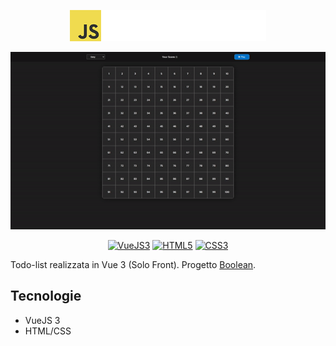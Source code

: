 <!---
LOGO
-->

<p align="center">
  <img src="https://github.com/mattiamoneta/js-campominato-dom/blob/main/logo.png" alt="CampoMinato" height="50px"/>
</p>

<!---
THUMBNAIL GIF
-->

<p align="center">
  <img src="https://github.com/mattiamoneta/js-campominato-dom/blob/main/thumbnail.gif" alt="CampoMinato"/>
</p>

<!---
SHIELDS.IO

Syntax: <a href="website"><img src="https://img.shields.io/badge/-LABEL-COLORHEX?logo=SIMPLELOGONAME&logoColor=white" alt="LABELALT"></a>
-->
<p align="center">
   <a href="https://vuejs.org/"><img src="https://img.shields.io/badge/-VueJS3-4FC08D?logo=vue.js&logoColor=white" alt="VueJS3"></a>
  <a href="#"><img src="https://img.shields.io/badge/-HTML5-E34F26?logo=html5&logoColor=white" alt="HTML5"></a>
  <a href="#"><img src="https://img.shields.io/badge/-CSS3-1572B6?logo=css3&logoColor=white" alt="CSS3"></a>
</p>

Todo-list realizzata in Vue 3 (Solo Front). Progetto [Boolean](https://boolean.careers/).

## Tecnologie

- VueJS 3
- HTML/CSS
